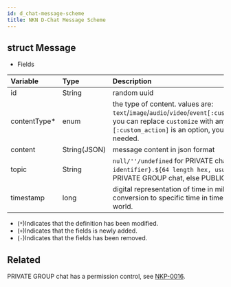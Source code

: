 ```yaml
---
id: d_chat-message-scheme
title: NKN D-Chat Message Scheme
---
```


## struct Message

* Fields

|Variable             |Type             |Description|
|:----                |:----            |:----|
|id                   |String           |random uuid|
|contentType*         |enum             |the type of content. values are: `text`/`image`/`audio`/`video`/`event[:custom_action]`/`customize`, you can replace `customize` with any custom type. `[:custom_action]` is an option, you can change it as needed.|
|content              |String(JSON)     |message content in json format|
|topic                |String           |`null/''/undefined` for PRIVATE chat, `${arbitrary identifier}.${64 length hex, usually pubkey}` for PRIVATE GROUP chat, else PUBLIC GROUP chat.|
|timestamp            |long             |digital representation of time in milliseconds. for conversion to specific time in time zones around the world.|

+ (`*`)Indicates that the definition has been modified.
+ (`+`)Indicates that the fields is newly added.
+ (`-`)Indicates that the fields has been removed.

## Related

PRIVATE GROUP chat has a permission control, see [NKP-0016](https://forum.nkn.org/t/nkp-0016-client-side-pub-sub-permission-control/1920).

